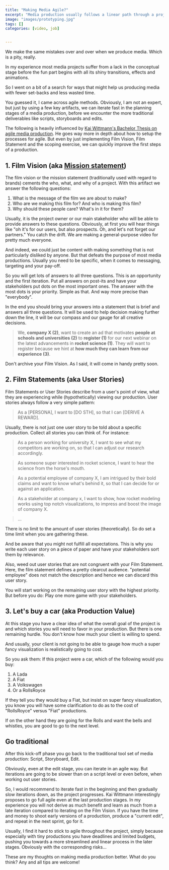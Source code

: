 ```yaml
---
title: "Making Media Agile?"
excerpt: "Media production usually follows a linear path through a project. This is how making media could benefit from agile methods."
image: "images/prototyping.jpg"
tags: []
categories: [video, job]


---
```


We make the same mistakes over and over when we produce media. Which is a pity, really. 

In my experience most media projects suffer from a lack in the conceptual stage before the fun part begins with all its shiny transitions, effects and animations.

So I went on a bit of a search for ways that might help us producing media with fewer set-backs and less wasted time.

You guessed it, I came across agile methods. Obviously, I am not an expert, but just by using a few key artifacts, we can iterate fast in the planning stages of a media production, before we encounter the more traditional deliverables like scripts, storyboards and edits.

The following is heavily influenced by [Kai Wittmann's Bachelor Thesis on agile media production](https://github.com/kaisky89/bachelor-agile-filmproduktion/blob/master/readme.md). He goes way more in depth about how to setup the processes for agile. But even by just implementing Film Vision, Film Statement and the scoping exercise, we can quickly improve the first steps of a production.

## 1. Film Vision (aka [Mission statement](/mission-statement/))

The film vision or the mission statement (traditionally used with regard to brands) cements the who, what, and why of a project. With this artifact we answer the following questions:

1. What is the message of the film we are about to make?
2. Who are we making this film for? And who is making this film?
3. Why should these people care? What's in it for them?

Usually, it is the project owner or our main stakeholder who will be able to provide answers to these questions. Obviously, at first you will hear things like "oh it's for our users, but also prospects. Oh, and let's not forget our partners." You catch the drift. We are making a general-purpose video for pretty much everyone.

And indeed, we could just be content with making something that is not particularly disliked by anyone. But that defeats the purpose of most media productions. Usually you need to be specific, when it comes to messaging, targeting and your pay-off.

So you will get lots of answers to all three questions. This is an opportunity and the first iteration. Put all answers on post-its and have your stakeholders put dots on the most important ones. The answer with the most dots is your priority. Simple as that. And way more precise than "everybody". 

In the end you should bring your answers into a statement that is brief and answers all three questions. It will be used to help decision making further down the line, it will be our compass and our gauge for all creative decisions.

> We, **company X (2)**, want to create an ad that motivates **people at schools and universities (2)** to **register (1)** for our next webinar on the latest advancements in **rocket science (1)**. They will want to register because we hint at **how much they can learn from our experience (3)**.

Don't archive your Film Vision. As I said, it will come in handy pretty soon.

## 2. Film Statements (aka User Stories)

Film Statements or User Stories describe from a user's point of view, what they are experiencing while (hypothetically) viewing our production. User stories always follow a very simple pattern:

> As a [PERSONA], I want to [DO STH], so that I can [DERIVE A REWARD].

Usually, there is not just one user story to be told about a specific production. Collect all stories you can think of. For instance:

> As a person working for university X, I want to see what my competitors are working on, so that I can adjust our research accordingly.

> As someone super interested in rocket science, I want to hear the science from the horse's mouth.

> As a potential employee of company X, I am intrigued by their bold claims and want to know what's behind it, so that I can decide for or against an application.

> As a stakeholder at company x, I want to show, how rocket modeling works using top notch visualizations, to impress and boost the image of company X.

> ...

There is no limit to the amount of user stories (theoretically). So do set a time limit when you are gathering these.

And be aware that you might not fulfill all expectations. This is why you write each user story on a piece of paper and have your stakeholders sort them by relevance.

Also, weed out user stories that are not congruent with your Film Statement. Here, the film statement defines a pretty clearcut audience. "potential employee" does not match the description and hence we can discard this user story.

You will start working on the remaining user story with the highest priority. But before you do: Play one more game with your stakeholders.

## 3. Let's buy a car (aka Production Value)

At this stage you have a clear idea of what the overall goal of the project is and which stories you will need to favor in your production. But there is one remaining hurdle. You don't know how much your client is willing to spend.

And usually, your client is not going to be able to gauge how much a super fancy visualization is realistically going to cost.

So you ask them: If this project were a car, which of the following would you buy:

1. A Lada
2. A Fiat
3. A Volkswagen
4. Or a RollsRoyce

If they tell you they would buy a Fiat, but insist on super fancy visualization, you know you will have some clarification to do as to the cost of "RollsRoyce" versus "Fiat" productions. 

If on the other hand they are going for the Rolls and want the bells and whistles, you are good to go to the next level.

## Go traditional

After this kick-off phase you go back to the traditional tool set of media production: Script, Storyboard, Edit.

Obviously, even at the edit stage, you can iterate in an agile way. But iterations are going to be slower than on a script level or even before, when working out user stories.

So, I would recommend to iterate fast in the beginning and then gradually slow iterations down, as the project progresses. Kai Wittmann interestingly proposes to go full agile even at the last production stages. In my experience you will not derive as much benefit and learn as much from a late iteration compared to iterating on the Film Vision. If you have the time and money to shoot early versions of a production, produce a "current edit", and repeat in the next sprint, go for it. 

Usually, I find it hard to stick to agile throughout the project, simply because especially with tiny productions you have deadlines and limited budgets, pushing you towards a more streamlined and linear process in the later stages. Obviously with the corresponding risks...

These are my thoughts on making media production better. What do you think? Any and all tips are welcome!

